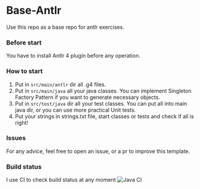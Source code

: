 # Base-Antlr
Use this repo as a base repo for antlr exercises.

### Before start
You have to install Antlr 4 plugin before any operation.

### How to start
1. Put in `src/main/antlr` dir all .g4 files.
2. Put in `src/main/java` all your java classes.
You can implement Singleton Factory Pattern if you want to generate necessary objects. 
3. Put in `src/test/java` dir all your test classes.
You can put all into main java dir, or you can use more practical Unit tests.
4. Put your strings in strings.txt file, start classes or tests and check if all is right!

### Issues
For any advice, feel free to open an issue, or a pr to improve this template.

### Build status
I use CI to check build status at any moment ![Java CI](https://github.com/Daniele-Tentoni/base-antlr/workflows/Java%20CI/badge.svg)